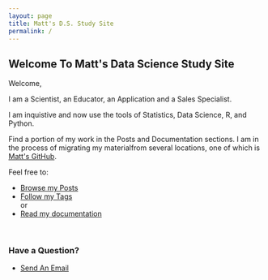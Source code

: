 ```yaml
---
layout: page
title: Matt's D.S. Study Site
permalink: /
---
```


## Welcome To Matt's Data Science Study Site


Welcome,

I am a Scientist, an Educator, an Application and a Sales Specialist.   

I am inquistive and now use the tools of Statistics, Data Science, R, and Python.  

Find a portion of my work in the Posts and Documentation sections. I am in the process of migrating my materialfrom several locations, one of which is [Matt's GitHub](https://github.com/mccurcio).

Feel free to:

- [Browse my Posts](https://mccurcio.github.io/archive/)
- [Follow my Tags](https://mccurcio.github.io/tags/)  
or   
- [Read my documentation](https://mccurcio.github.io/docs/)

<br>

### Have a Question?

- <a href="mailto:matt.curcio.ri@gmail.com?subject=A question from the web">Send An Email</a>

